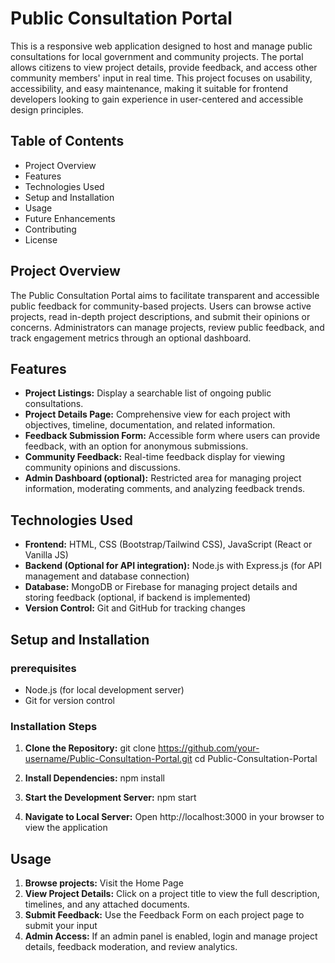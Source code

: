 # Public Consultation Portal

This is a responsive web application designed to host and manage public consultations for local government and community projects. The portal allows citizens to view project details, provide feedback, and access other community members' input in real time. This project focuses on usability, accessibility, and easy maintenance, making it suitable for frontend developers looking to gain experience in user-centered and accessible design principles.

## Table of Contents

- Project Overview
- Features
- Technologies Used
- Setup and Installation
- Usage
- Future Enhancements
- Contributing
- License

## Project Overview

The Public Consultation Portal aims to facilitate transparent and accessible public feedback for community-based projects. Users can browse active projects, read in-depth project descriptions, and submit their opinions or concerns. Administrators can manage projects, review public feedback, and track engagement metrics through an optional dashboard.

## Features

- **Project Listings:** Display a searchable list of ongoing public consultations.
- **Project Details Page:** Comprehensive view for each project with objectives, timeline, documentation, and related information.
- **Feedback Submission Form:** Accessible form where users can provide feedback, with an option for anonymous submissions.
- **Community Feedback:** Real-time feedback display for viewing community opinions and discussions.
- **Admin Dashboard (optional):** Restricted area for managing project information, moderating comments, and analyzing feedback trends.

## Technologies Used

- **Frontend:** HTML, CSS (Bootstrap/Tailwind CSS), JavaScript (React or Vanilla JS)
- **Backend (Optional for API integration):** Node.js with Express.js (for API management and database connection)
- **Database:** MongoDB or Firebase for managing project details and storing feedback (optional, if backend is implemented)
- **Version Control:** Git and GitHub for tracking changes

## Setup and Installation

### prerequisites

- Node.js (for local development server)
- Git for version control

### Installation Steps

1. **Clone the Repository:**
   git clone https://github.com/your-username/Public-Consultation-Portal.git
   cd Public-Consultation-Portal

2. **Install Dependencies:**
   npm install

3. **Start the Development Server:**
   npm start

4. **Navigate to Local Server:** Open http://localhost:3000 in your browser to view the application

## Usage

1. **Browse projects:** Visit the Home Page
2. **View Project Details:** Click on a project title to view the full description, timelines, and any attached documents.
3. **Submit Feedback:** Use the Feedback Form on each project page to submit your input
4. **Admin Access:** If an admin panel is enabled, login and manage project details, feedback moderation, and review analytics.
